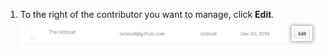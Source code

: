 1. To the right of the contributor you want to manage, click **Edit**. ![Edit button](/assets/images/help/insights/edit-contributor.png)
